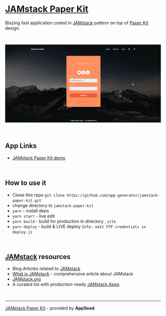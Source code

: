 # [JAMstack Paper Kit](https://jamstack-paper-kit.appseed.us)

Blazing fast application coded in [JAMstack](https://jamstack.org/) pattern on top of [Paper Kit](https://demos.creative-tim.com/paper-kit/) design.

<br />

![JAMstack Paper Kit - Gif animated intro.](https://github.com/app-generator/static/blob/master/products/jamstack-paper-kit-intro.gif?raw=true)

<br />

## App Links

- [JAMstack Paper Kit demo](https://jamstack-paper-kit.appseed.us/)

<br />

## How to use it

- Clone this repo `git clone https://github.com/app-generator/jamstack-paper-kit.git`
- change directory to `jamstack-paper-kit`
- `yarn` - install deps
- `yarn start` - live edit
- `yarn build` - build for production in directory `_site`
- `yarn deploy` - build & LIVE deploy `Info: edit FTP credentials in deploy.js `

<br />

## [JAMstack](https://jamstack.org/) resources

- Blog Articles related to [JAMstack](https://blog.appseed.us/tag/jamstack/)
- [What is JAMstack](https://blog.appseed.us/what-is-jamstack/) - comprehensive article about JAMstack
- [JAMstack.org](https://jamstack.org/)
- A curated list with production-ready [JAMstack Apps](https://appseed.us/apps/jamstack)

<br />

---
[JAMstack Paper Kit](https://jamstack-paper-kit.appseed.us) - provided by **AppSeed**
